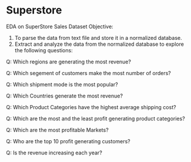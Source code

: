 # Superstore
EDA on SuperStore Sales Dataset
Objective:
1. To parse the data from text file and store it in a normalized database.
2. Extract and analyze the data from the normalized database to explore the following questions:
   
Q: Which regions are generating the most revenue?

Q: Which segement of customers make the most number of orders?

Q: Which shipment mode is the most popular?

Q: Which Countries generate the most revenue?

Q: Which Product Categories have the highest average shipping cost?

Q: Which are the most and the least profit generating product categories?

Q: Which are the most profitable Markets?

Q: Who are the top 10 profit generating customers?

Q: Is the revenue increasing each year?

